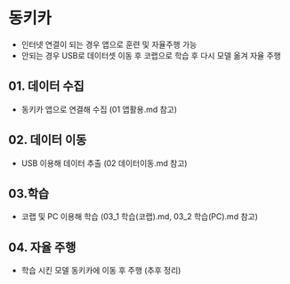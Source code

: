 # 동키카

* 인터넷 연결이 되는 경우 앱으로 훈련 및 자율주행 가능
* 안되는 경우 USB로 데이터셋 이동 후 코랩으로 학습 후 다시 모델 옮겨 자율 주행

## 01. 데이터 수집
* 동키카 앱으로 연결해 수집
(01 앱활용.md 참고)

## 02. 데이터 이동
* USB 이용해 데이터 추출
(02 데이터이동.md 참고)

## 03.학습
* 코랩 및 PC 이용해 학습
(03_1 학습(코랩).md, 03_2 학습(PC).md 참고)

## 04. 자율 주행
* 학습 시킨 모델 동키카에 이동 후 주행 
(추후 정리)